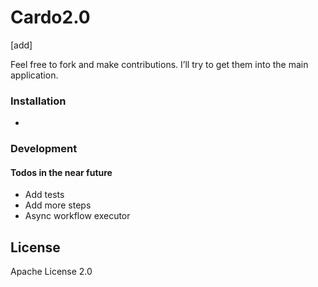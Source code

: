 # Cardo2.0

[add]

Feel free to fork and make contributions. I’ll try to get them into the main application.

### Installation

-

### Development

#### Todos in the near future

- Add tests
- Add more steps
- Async workflow executor

License
----

Apache License 2.0

